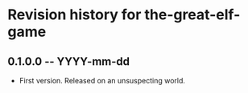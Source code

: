# Revision history for the-great-elf-game

## 0.1.0.0 -- YYYY-mm-dd

* First version. Released on an unsuspecting world.
